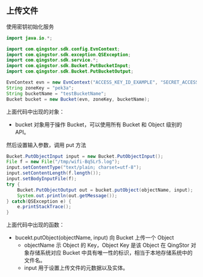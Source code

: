 ## 上传文件


使用密钥初始化服务

``` java
import java.io.*;

import com.qingstor.sdk.config.EvnContext;
import com.qingstor.sdk.exception.QSException;
import com.qingstor.sdk.service.*;
import com.qingstor.sdk.Bucket.PutBucketInput;
import com.qingstor.sdk.Bucket.PutBucketOutput;

EvnContext evn = new EvnContext("ACCESS_KEY_ID_EXAMPLE", "SECRET_ACCESS_KEY_EXAMPLE");
String zoneKey = "pek3a";
String bucketName = "testBucketName";
Bucket bucket = new Bucket(evn, zoneKey, bucketName);
```

上面代码中出现的对象：
- bucket 对象用于操作 Bucket，可以使用所有 Bucket 和 Object 级别的 API。

然后设置输入参数，调用 put 方法

``` java
Bucket.PutObjectInput input = new Bucket.PutObjectInput();
File f = new File("/tmp/wifi-Bq5Lr5.log");
input.setContentType("text/plain; charset=utf-8");
input.setContentLength(f.length());
input.setBodyInputFile(f);
try {
	Bucket.PutObjectOutput out = bucket.putObject(objectName, input);
	System.out.println(out.getMessage());
} catch(QSException e) {
	e.printStackTrace();
}
```

上面代码中出现的函数：
- bucekt.putObject(objectName, input) 向 Bucket 上传一个 Object
	- objectName 示 Object 的 Key，Object Key 是该 Object 在 QingStor 对象存储系统对应 Bucket 中具有唯一性的标识，相当于本地存储系统中的文件名。
	- input 用于设置上传文件的元数据以及实体。
